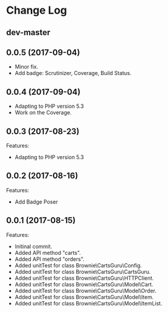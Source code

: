 # Change Log

## dev-master

## 0.0.5 (2017-09-04)
- Minor fix.
- Add badge: Scrutinizer, Coverage, Build Status.

## 0.0.4 (2017-09-04)
- Adapting to PHP version 5.3
- Work on the Coverage.

## 0.0.3 (2017-08-23)
Features:
- Adapting to PHP version 5.3

## 0.0.2 (2017-08-16)
Features:
- Add Badge Poser

## 0.0.1 (2017-08-15)
Features:
- Initinal commit.
- Added API method "carts".
- Added API method "orders".
- Added unitTest for class Brownie\CartsGuru\Config.
- Added unitTest for class Brownie\CartsGuru\CartsGuru.
- Added unitTest for class Brownie\CartsGuru\HTTPClient.
- Added unitTest for class Brownie\CartsGuru\Model\Cart.
- Added unitTest for class Brownie\CartsGuru\Model\Order.
- Added unitTest for class Brownie\CartsGuru\Model\Item.
- Added unitTest for class Brownie\CartsGuru\Model\ItemList.
